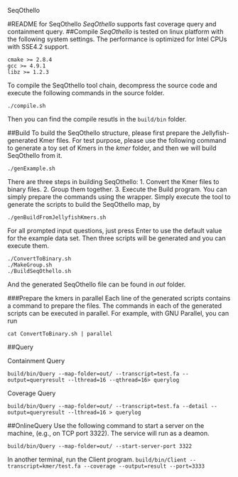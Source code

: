 SeqOthello

#README for SeqOthello
_SeqOthello_ supports fast coverage query and containment query. 
##Compile
_SeqOthello_ is tested on linux platform with the following system settings. The performance is optimized for Intel CPUs with SSE4.2 support.
```
cmake >= 2.8.4
gcc >= 4.9.1
libz >= 1.2.3
```
To compile the SeqOthello tool chain, decompress the source code and execute the following commands in the source folder.
```
./compile.sh
```
Then you can find the compile resutls in the ```build/bin``` folder. 

##Build
To build the SeqOthello structure, please first prepare the Jellyfish-generated Kmer files. For test purpose, 
   please use the following command to generate a toy set of Kmers in the _kmer_ folder, and then we will build SeqOthello from it.
```
./genExample.sh
```
There are three steps in building SeqOthello: 1. Convert the Kmer files to binary files. 2. Group them together. 3. Execute the Build program. 
You can simply prepare the commands using the wrapper. Simply execute the tool to generate the scripts to build the SeqOthello map, by
```
./genBuildFromJellyfishKmers.sh
```
For all prompted input questions, just press Enter to use the default value for the example data set. Then three scripts will be generated and you can execute them.

```
./ConvertToBinary.sh
./MakeGroup.sh
./BuildSeqOthello.sh
```
And the generated SeqOthello file can be found in _out_ folder.

###Prepare the kmers in parallel
Each line of the generated scripts contains a command to prepare the files. The commands in each of the generated scripts can be executed in parallel. For example, with GNU Parallel, you can run 

``` cat ConvertToBinary.sh | parallel ```

##Query

Containment Query

```build/bin/Query --map-folder=out/ --transcript=test.fa --output=queryresult --lthread=16 --qthread=16> querylog```

Coverage Query

```build/bin/Query --map-folder=out/ --transcript=test.fa --detail --output=queryresult --lthread=16 > querylog```

##OnlineQuery
Use the following command to start a server on the machine, (e.g., on TCP port 3322). The service will run as a deamon.

```build/bin/Query --map-folder=out/ --start-server-port 3322```

In another terminal, run the Client program.
```build/bin/Client --transcript=kmer/test.fa --coverage --output=result --port=3333```
